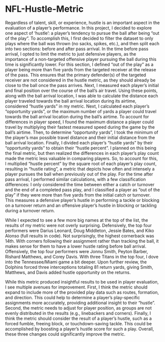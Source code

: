 # NFL-Hustle-Metric

Regardless of talent, skill, or experience, hustle is an important aspect in the evaluation of a player’s performance. In this project, I decided to explore one aspect of ‘hustle’: a player’s tendency to pursue the ball after being “out of the play”. To accomplish this, I first decided to filter the dataset to only plays where the ball was thrown (no sacks, spikes, etc.), and then split each into two sections: before and after pass arrival. In the time before pass arrival, I opted to limit the metric to just defensive players, as the importance of a non-targeted offensive player pursuing the ball during this time is significantly lower. For this section, I defined “out of the play” as a player being more than five yards from the targeted receiver at the release of the pass. This ensures that the primary defender(s) of the targeted receiver are not considered in the hustle metric, as they should already be close to the ball once the pass arrives. Next, I measured each player’s initial and final position over the course of the ball’s air travel. Using these points, along with the ball arrival location, I was able to calculate the distance each player traveled towards the ball arrival location during its airtime, considered “hustle yards” in my metric. Next, I calculated each player’s “opportunity yards”, or the maximum number of yards a player could travel towards the ball arrival location during the ball’s airtime. To account for differences in player speed, I found the maximum distance a player could travel by multiplying their fastest measured speed during the game by the ball’s airtime. Then, to determine “opportunity yards”, I took the minimum of the player’s max possible travel distance and their initial distance from the ball arrival location. Finally, I divided each player’s “hustle yards” by their “opportunity yards” to obtain their “hustle percent”. I planned on this being the final metric, but then realized the differences in each player’s play count made the metric less valuable in comparing players. So, to account for this, I multiplied “hustle percent” by the square root of each player’s play count, resulting in “hustle rating”, a metric that depicts how often and intensely a player pursues the ball when previously out of the play. For the time after pass arrival, I performed similar calculations, with a few classification differences: I only considered the time between either a catch or turnover and the end of a completed pass play, and I classified a player as “out of the play” if they were more than five yards from the initial catch or turnover. This measures a defensive player’s hustle in performing a tackle or blocking on a turnover return and an offensive player’s hustle in blocking or tackling during a turnover return.

While I expected to see a few more big names at the top of the list, the results of my metric were not overly surprising. Defensively, the top four performers were Darius Leonard, Doug Middleton, Jessie Bates, and Kiko Alonso (full results in code). Not surprisingly, the highest cornerback was 14th. With corners following their assignment rather than tracking the ball, it makes sense for them to have a lower hustle rating before ball arrival. Offensively, the top four performers were Jonnu Smith, Peyton Barber, Rishard Matthews, and Corey Davis. With three Titans in the top four, I dove into the Tennessee/Miami game a bit deeper. Upon further review, the Dolphins forced three interceptions totaling 81 return yards, giving Smith, Matthews, and Davis added hustle opportunity on the returns.

While this metric produced insightful results to be used in player evaluation, I see multiple avenues for improvement. First, I think the metric should expand to include more of the provided play data such as routes, formation, and direction. This could help to determine a player’s play-specific assignments more accurately, providing additional insight to their “hustle”. Second, the metric needs to adjust for player position, as groups are not evenly distributed in the results (e.g., linebackers and corners). Finally, I think the metric should consider the result of a player’s hustle, such as a forced fumble, freeing block, or touchdown-saving tackle. This could be accomplished by boosting a player’s hustle score for such a play. Overall, these three changes could significantly improve the metric.
